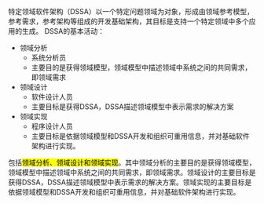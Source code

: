 特定领域软件架构（DSSA）以一个特定问题领域为对象，形成由领域参考模型，参考需求，参考架构等组成的开发基础架构，其目标是支持一个特定领域中多个应用的生成。
DSSA的基本活动：
* 领域分析
	* 系统分析员
	* 主要目的是获得领域模型，领域模型中描述领域中系统之间的共同需求，即领域需求
* 领域设计
	* 软件设计人员
	* 主要目标是获得DSSA，DSSA描述领域模型中表示需求的解决方案
* 领域实现
	* 程序设计人员
	* 主要目标是依据领域模型和DSSA开发和组织可重用信息，并对基础软件架构进行实现。




包括<mark>领域分析、领域设计和领域实现</mark>。其中领域分析的主要目的是获得领域模型，领域模型中描述领域中系统之间的共同需求，即领域需求。领域设计的主要目标是获得DSSA，DSSA描述领域模型中表示需求的解决方案。领域实现的主要目标是依据领域模型和DSSA开发和组织可重用信息，并对基础软件架构进行实现。